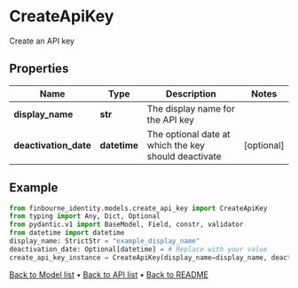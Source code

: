 # CreateApiKey

Create an API key
## Properties
Name | Type | Description | Notes
------------ | ------------- | ------------- | -------------
**display_name** | **str** | The display name for the API key | 
**deactivation_date** | **datetime** | The optional date at which the key should deactivate | [optional] 
## Example

```python
from finbourne_identity.models.create_api_key import CreateApiKey
from typing import Any, Dict, Optional
from pydantic.v1 import BaseModel, Field, constr, validator
from datetime import datetime
display_name: StrictStr = "example_display_name"
deactivation_date: Optional[datetime] = # Replace with your value
create_api_key_instance = CreateApiKey(display_name=display_name, deactivation_date=deactivation_date)

```

[Back to Model list](../README.md#documentation-for-models) &#8226; [Back to API list](../README.md#documentation-for-api-endpoints) &#8226; [Back to README](../README.md)

